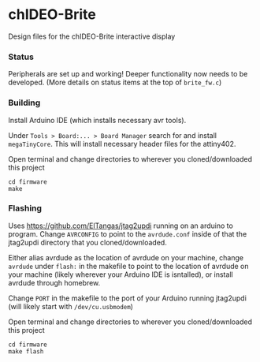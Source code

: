 # chIDEO-Brite

Design files for the chIDEO-Brite interactive display

### Status

Peripherals are set up and working! Deeper functionality now needs to be developed. (More details on status items at the top of `brite_fw.c`)

### Building

Install Arduino IDE (which installs necessary avr tools).

Under `Tools > Board:... > Board Manager` search for and install `megaTinyCore`. This will install necessary header files for the attiny402.

Open terminal and change directories to wherever you cloned/downloaded this project

```
cd firmware
make
```

### Flashing

Uses https://github.com/ElTangas/jtag2updi running on an arduino to program. Change `AVRCONFIG` to point to the `avrdude.conf` inside of that the jtag2updi directory that you cloned/downloaded.

Either alias avrdude as the location of avrdude on your machine, change `avrdude` under `flash:` in the makefile to point to the location of avrdude on your machine (likely wherever your Arduino IDE is isntalled), or install avrdude through homebrew.

Change `PORT` in the makefile to the port of your Arduino running jtag2updi (will likely start with `/dev/cu.usbmodem`)

Open terminal and change directories to wherever you cloned/downloaded this project

```
cd firmware
make flash
```
